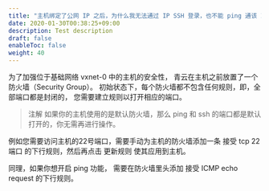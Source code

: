 ```yaml
---
title: "主机绑定了公网 IP 之后，为什么我无法通过 IP SSH 登录，也不能 ping 通该 IP？ "
date: 2020-01-30T00:38:25+09:00
description: Test description
draft: false
enableToc: false
weight: 40
---
```


为了加强位于基础网络 vxnet-0 中的主机的安全性， 青云在主机之前放置了一个防火墙（Security Group）。 初始状态下，每个防火墙都不包含任何规则，即，全部端口都是封闭的， 您需要建立规则以打开相应的端口。

>注解
>如果你的主机使用的是默认防火墙，那么 ping 和 ssh 的端口都是默认打开的，你无需再进行操作。

例如您需要访问主机的22号端口，需要手动为主机的防火墙添加一条 接受 tcp 22 端口 的下行规则，然后再点击 更新规则 使其应用到主机。

同理，如果你想开启 ping 功能， 需要在防火墙里头添加 接受 ICMP echo request 的下行规则。

